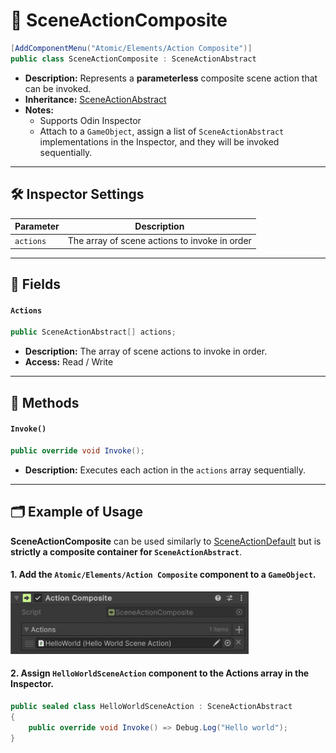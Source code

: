 # 🧩 SceneActionComposite

```csharp
[AddComponentMenu("Atomic/Elements/Action Composite")]
public class SceneActionComposite : SceneActionAbstract
```

- **Description:** Represents a <b>parameterless</b> composite scene action that can be invoked.
- **Inheritance:** [SceneActionAbstract](SceneActionAbstract.md)
- **Notes:**
    - Supports Odin Inspector
    - Attach to a `GameObject`, assign a list of `SceneActionAbstract` implementations in the Inspector, and they
      will be invoked sequentially.

---

## 🛠 Inspector Settings

| Parameter | Description                                   |
|-----------|-----------------------------------------------|
| `actions` | The array of scene actions to invoke in order |

---

## 🧱 Fields

#### `Actions`

```csharp
public SceneActionAbstract[] actions;
```

- **Description:** The array of scene actions to invoke in order.
- **Access:** Read / Write

---

## 🏹 Methods

#### `Invoke()`

```csharp
public override void Invoke();
```

- **Description:** Executes each action in the `actions` array sequentially.
---

## 🗂 Example of Usage

**SceneActionComposite** can be used similarly to [SceneActionDefault](SceneActionDefault.md) but is **strictly a
composite container for `SceneActionAbstract`**.

#### 1. Add the `Atomic/Elements/Action Composite` component to a `GameObject`.

<img src="../../Images/SceneActionComposite.png" alt="SceneActionComposite example" width="" height="100">

#### 2. Assign `HelloWorldSceneAction` component to the **Actions** array in the Inspector.

```csharp
public sealed class HelloWorldSceneAction : SceneActionAbstract
{
    public override void Invoke() => Debug.Log("Hello world");
}
```